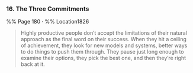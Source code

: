 ### 16. The Three Commitments
%% Page 180 · %% Location1826
> Highly productive people don’t accept the limitations of their natural approach as the final word on their success. When they hit a ceiling of achievement, they look for new models and systems, better ways to do things to push them through. They pause just long enough to examine their options, they pick the best one, and then they’re right back at it. 